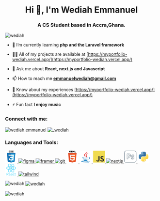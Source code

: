 <h1 align="center">Hi 👋, I'm Wediah Emmanuel</h1>
<h3 align="center">A CS Student based in Accra,Ghana.</h3>

<p align="left"> <img src="https://komarev.com/ghpvc/?username=wediah&label=Profile%20views&color=0e75b6&style=flat" alt="wediah" /> </p>



- 🌱 I’m currently learning **php and the Laravel framework**

- 👨‍💻 All of my projects are available at [https://myportfolio-wediah.vercel.app/](https://myportfolio-wediah.vercel.app/)

- 💬 Ask me about **React, next.js and Javascript**

- 📫 How to reach me **emmanuelwediah@gmail.com**

- 📄 Know about my experiences [https://myportfolio-wediah.vercel.app/](https://myportfolio-wediah.vercel.app/)

- ⚡ Fun fact **I enjoy music**

<h3 align="left">Connect with me:</h3>
<p align="left">

<a href="https://linkedin.com/in/wediah emmanuel" target="blank"><img align="center" src="https://raw.githubusercontent.com/rahuldkjain/github-profile-readme-generator/master/src/images/icons/Social/linked-in-alt.svg" alt="wediah emmanuel" height="30" width="40" /></a>
<a href="https://instagram.com/_wediah" target="blank"><img align="center" src="https://raw.githubusercontent.com/rahuldkjain/github-profile-readme-generator/master/src/images/icons/Social/instagram.svg" alt="_wediah" height="30" width="40" /></a>
</p>

<h3 align="left">Languages and Tools:</h3>
<p align="left"> <a href="https://www.w3schools.com/css/" target="_blank" rel="noreferrer"> <img src="https://raw.githubusercontent.com/devicons/devicon/master/icons/css3/css3-original-wordmark.svg" alt="css3" width="40" height="40"/> </a>  <a href="https://www.figma.com/" target="_blank" rel="noreferrer"> <img src="https://www.vectorlogo.zone/logos/figma/figma-icon.svg" alt="figma" width="40" height="40"/> </a> <a href="https://www.framer.com/" target="_blank" rel="noreferrer"> <img src="https://www.vectorlogo.zone/logos/framer/framer-icon.svg" alt="framer" width="40" height="40"/> </a> <a href="https://git-scm.com/" target="_blank" rel="noreferrer"> <img src="https://www.vectorlogo.zone/logos/git-scm/git-scm-icon.svg" alt="git" width="40" height="40"/> </a> <a href="https://www.w3.org/html/" target="_blank" rel="noreferrer"> <img src="https://raw.githubusercontent.com/devicons/devicon/master/icons/html5/html5-original-wordmark.svg" alt="html5" width="40" height="40"/> </a> <a href="https://www.java.com" target="_blank" rel="noreferrer"> <img src="https://raw.githubusercontent.com/devicons/devicon/master/icons/java/java-original.svg" alt="java" width="40" height="40"/> </a> <a href="https://developer.mozilla.org/en-US/docs/Web/JavaScript" target="_blank" rel="noreferrer"> <img src="https://raw.githubusercontent.com/devicons/devicon/master/icons/javascript/javascript-original.svg" alt="javascript" width="40" height="40"/> </a> <a href="https://nextjs.org/" target="_blank" rel="noreferrer"> <img src="https://cdn.worldvectorlogo.com/logos/nextjs-2.svg" alt="nextjs" width="40" height="40"/> </a> <a href="https://www.photoshop.com/en" target="_blank" rel="noreferrer"> <img src="https://raw.githubusercontent.com/devicons/devicon/master/icons/photoshop/photoshop-line.svg" alt="photoshop" width="40" height="40"/> </a> <a href="https://www.python.org" target="_blank" rel="noreferrer"> <img src="https://raw.githubusercontent.com/devicons/devicon/master/icons/python/python-original.svg" alt="python" width="40" height="40"/> </a> <a href="https://reactjs.org/" target="_blank" rel="noreferrer"> <img src="https://raw.githubusercontent.com/devicons/devicon/master/icons/react/react-original-wordmark.svg" alt="react" width="40" height="40"/> </a>  <a href="https://tailwindcss.com/" target="_blank" rel="noreferrer"> <img src="https://www.vectorlogo.zone/logos/tailwindcss/tailwindcss-icon.svg" alt="tailwind" width="40" height="40"/> </a></p>

<p><img align="left" src="https://github-readme-stats.vercel.app/api/top-langs?username=wediah&show_icons=true&locale=en&layout=compact" alt="wediah" /></p>

<p>&nbsp;<img align="center" src="https://github-readme-stats.vercel.app/api?username=wediah&show_icons=true&locale=en" alt="wediah" /></p>

<p><img align="center" src="https://github-readme-streak-stats.herokuapp.com/?user=wediah&" alt="wediah" /></p>


<!---
Wediah/Wediah is a ✨ special ✨ repository because its `README.md` (this file) appears on your GitHub profile.
You can click the Preview link to take a look at your changes.
--->
